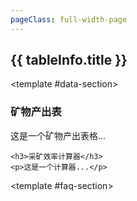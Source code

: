 ```yaml
---
pageClass: full-width-page
---
```

<!-- 这是一个“多表格并列展示”的页面模板 -->
<script setup>
import dataIngot from '@/data/json/锭.json';
import dataRare from '@/data/json/稀土.json';
import MiningFAQ from '../text/mining-faq.md'

// 定义所有表格的信息，用于循环创建内容和导航
const tables = [
  {
    id: 'ingot-table',         // 用作锚点的唯一ID
    title: '锭',    // 表格的标题
    data: dataIngot,           // 绑定的数据
  },
  {
    id: 'rareearth-table',
    title: '稀土',
    data: dataRare,
  }
];

// 计算函数
/**
 * 定义“锭”成本的计算逻辑
 * @param {number} level - 用户输入的等级
 * @returns {number} - 计算出的所需锭数
 */
function calculateIngotCost(level) {
  if (level <= 0) return 0;
  const cost = Math.ceil(Math.pow(level, 1.5) * 10 + 50);
  return cost;
}

function calculateFireDamage(power) {
  return power * 12.5;
}
</script>

<div class="page-container">
  <div class="content-main">
      <div v-for="tableInfo in tables" :key="tableInfo.id">
      <h2 :id="tableInfo.id" class="section-title">{{ tableInfo.title }}</h2>
      <DynamicTable :data="tableInfo.data">
        <template #notes>
          <div v-if="tableInfo.id === 'rareearth-table'" class="notes-section">
            <!-- <h4>关于“稀土”的补充说明：</h4> -->
            <ul>
              <li>注：x为当前层数</li>
              <li>击碎时，获得2倍稀土，保持1秒击碎1次相当于+14.2层效率</li>
            </ul>
          </div>
          <!--  -->
          <div v-if="tableInfo.id === 'ingot-table'" class="notes-section">
            <Calculator
              title="升级成本计算器"
              input-label="输入目标等级:"
              placeholder="例如: 50"
              result-prefix="预计需要"
              result-suffix="个锭"
              :calculation-fn="calculateIngotCost"
            />
             <ul>
              <li>注：计算针对水晶强化点满的情况</li>
              <li></li>
            </ul>
          </div>
        </template>
      </DynamicTable>
    </div>
  </div>
</div>

<!-- 2. 使用我们的自定义布局组件 -->
<TwoSectionsLayout>

  <!-- 3. 向 "data-section" 插槽中填充内容 -->
  <template #data-section>
    <!--
      这里放你所有的表格、计算器等主数据内容。
      你可以像之前一样使用<DynamicTable>等组件。
      注意：这里内部的标题请使用 h3 或更低级别，
      因为 h2 已经被我们的布局组件定义好了。
    -->
    <h3>矿物产出表</h3>
    <p>这是一个矿物产出表格...</p>

    <h3>采矿效率计算器</h3>
    <p>这是一个计算器...</p>
  </template>

  <!-- 4. 向 "faq-section" 插槽中填充内容 -->
  <template #faq-section>
    <!--
      直接将我们导入的FAQ组件放在这里。
      它会自动渲染出 `mining-faq.md` 里的所有内容。
    -->
    <MiningFAQ />
  </template>

</TwoSectionsLayout>

